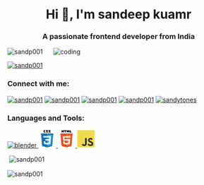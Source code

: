 <h1 align="center">Hi 👋, I'm sandeep kuamr</h1>
<h3 align="center">A passionate frontend developer from India</h3>

<img align="right" alt="coding" width="400" src="https://www.google.com/url?sa=i&url=https%3A%2F%2Ftenor.com%2Fview%2Fprogrammer-gif-19019116&psig=AOvVaw13ERTjWaZjAN1Oqc7NB9pn&ust=1691864795611000&source=images&cd=vfe&opi=89978449&ved=0CBAQjRxqFwoTCKDGztOd1YADFQAAAAAdAAAAABAl">

<p align="left"> <img src="https://komarev.com/ghpvc/?username=sandp001&label=Profile%20views&color=0e75b6&style=flat" alt="sandp001" /> </p>

<p align="left"> <a href="https://twitter.com/sandp001" target="blank"><img src="https://img.shields.io/twitter/follow/sandp001?logo=twitter&style=for-the-badge" alt="sandp001" /></a> </p>

<h3 align="left">Connect with me:</h3>
<p align="left">
<a href="https://twitter.com/sandp001" target="blank"><img align="center" src="https://raw.githubusercontent.com/rahuldkjain/github-profile-readme-generator/master/src/images/icons/Social/twitter.svg" alt="sandp001" height="30" width="40" /></a>
<a href="https://linkedin.com/in/sandp001" target="blank"><img align="center" src="https://raw.githubusercontent.com/rahuldkjain/github-profile-readme-generator/master/src/images/icons/Social/linked-in-alt.svg" alt="sandp001" height="30" width="40" /></a>
<a href="https://fb.com/sandp001" target="blank"><img align="center" src="https://raw.githubusercontent.com/rahuldkjain/github-profile-readme-generator/master/src/images/icons/Social/facebook.svg" alt="sandp001" height="30" width="40" /></a>
<a href="https://instagram.com/sandp001" target="blank"><img align="center" src="https://raw.githubusercontent.com/rahuldkjain/github-profile-readme-generator/master/src/images/icons/Social/instagram.svg" alt="sandp001" height="30" width="40" /></a>
<a href="https://www.youtube.com/c/sandytones" target="blank"><img align="center" src="https://raw.githubusercontent.com/rahuldkjain/github-profile-readme-generator/master/src/images/icons/Social/youtube.svg" alt="sandytones" height="30" width="40" /></a>
</p>

<h3 align="left">Languages and Tools:</h3>
<p align="left"> <a href="https://www.blender.org/" target="_blank" rel="noreferrer"> <img src="https://download.blender.org/branding/community/blender_community_badge_white.svg" alt="blender" width="40" height="40"/> </a> <a href="https://www.w3schools.com/css/" target="_blank" rel="noreferrer"> <img src="https://raw.githubusercontent.com/devicons/devicon/master/icons/css3/css3-original-wordmark.svg" alt="css3" width="40" height="40"/> </a> <a href="https://www.w3.org/html/" target="_blank" rel="noreferrer"> <img src="https://raw.githubusercontent.com/devicons/devicon/master/icons/html5/html5-original-wordmark.svg" alt="html5" width="40" height="40"/> </a> <a href="https://developer.mozilla.org/en-US/docs/Web/JavaScript" target="_blank" rel="noreferrer"> <img src="https://raw.githubusercontent.com/devicons/devicon/master/icons/javascript/javascript-original.svg" alt="javascript" width="40" height="40"/> </a> </p>

<p>&nbsp;<img align="center" src="https://github-readme-stats.vercel.app/api?username=sandp001&show_icons=true&locale=en" alt="sandp001" /></p>

<p><img align="center" src="https://github-readme-streak-stats.herokuapp.com/?user=sandp001&" alt="sandp001" /></p>
